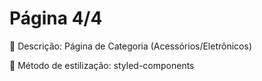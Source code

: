 # Página 4/4

📄 Descrição: Página de Categoria (Acessórios/Eletrônicos)

🎨 Método de estilização: styled-components
